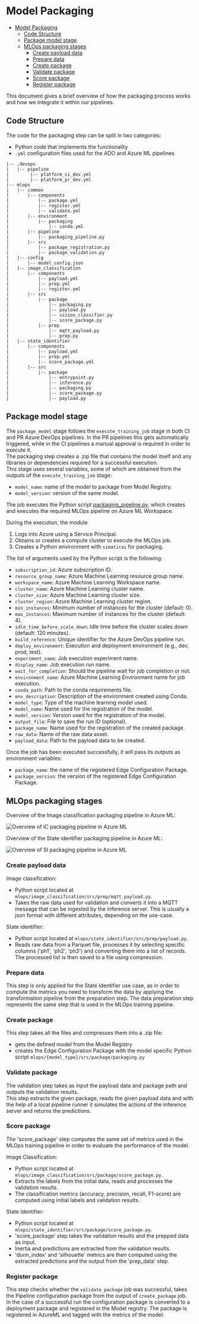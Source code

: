 <!--
Copyright (C) 2023 Siemens AG

SPDX-License-Identifier: MIT
-->

# Model Packaging

- [Model Packaging](#model-packaging)
  - [Code Structure](#code-structure)
  - [Package model stage](#package-model-stage)
  - [MLOps packaging stages](#mlops-packaging-stages)
    - [Create payload data](#create-payload-data)
    - [Prepare data](#prepare-data)
    - [Create package](#create-package)
    - [Validate package](#validate-package)
    - [Score package](#score-package)
    - [Register package](#register-package)


This document gives a brief overview of how the packaging process works and how we integrate it within our pipelines.

## Code Structure

The code for the packaging step can be split in two categories:

- Python code that implements the functionality
- `.yml` configuration files used for the ADO and Azure ML pipelines

```tree
|-- .devops
|   |-- pipeline
|        |-- platform_ci_dev.yml
|        |-- platform_pr_dev.yml
|-- mlops
|   |-- common
|       |-- components
|           |-- package.yml
|           |-- register.yml
|           |-- validate.yml
|       |-- environment
|           |-- packaging
|               |-- conda.yml
|       |-- pipeline
|           |-- packaging_pipeline.py
|       |-- src
|           |-- package_registration.py
|           |-- package_validation.py
|   |-- config
|       |-- model_config.json
|   |-- image_classification
|       |-- components
|           |-- payload.yml
|           |-- prep.yml
|           |-- register.yml
|       |-- src
|           |-- package
|               |-- packaging.py
|               |-- payload.py
|               |-- vision_classifier.py
|               |-- score_package.py
|           |-- prep
|               |-- mqtt_payload.py
|               |-- prep.py
|   |-- state_identifier
|       |-- components
|           |-- payload.yml
|           |-- prep.yml
|           |-- score_package.yml
|       |-- src
|           |-- package
|               |-- entrypoint.py
|               |-- inference.py
|               |-- packaging.py
|               |-- score_package.py
|               |-- payload.py
```

## Package model stage  

The `package_model` stage follows the `execute_training_job` stage in both CI and PR Azure DevOps pipelines. In the PR pipelines this gets automatically triggered, while in the CI pipelines a manual approval is required in order to execute it.  
The packaging step creates a .zip file that contains the model itself and any libraries or dependencies required for a successful execution.  
This stage uses several variables, some of which are obtained from the outputs of the `execute_training_job` stage:

- `model_name`:  name of the model to package from Model Registry.
- `model_version`: version of the same model.

The job executes the Python script [packaging_pipeline.py](../../mlops/common/pipeline/packaging_pipeline.py), which creates and executes the required MLOps pipeline on Azure ML Workspace.

During the execution, the module

1) Logs into Azure using a Service Principal.
2) Obtains or creates a compute cluster to execute the MLOps job.
3) Creates a Python environment with `simaticai` for packaging.

The list of arguments used by the Python script is the following:

- `subscription_id`: Azure subscription ID.
- `resource_group_name`: Azure Machine Learning resource group name.
- `workspace_name`: Azure Machine Learning Workspace name.
- `cluster_name`: Azure Machine Learning cluster name.
- `cluster_size`: Azure Machine Learning cluster size.
- `cluster_region`: Azure Machine Learning cluster region.
- `min_instances`: Minimum number of instances for the cluster (default: 0).
- `max_instances`: Maximum number of instances for the cluster (default: 4).
- `idle_time_before_scale_down`: Idle time before the cluster scales down (default: 120 minutes).
- `build_reference`: Unique identifier for the Azure DevOps pipeline run.
- `deploy_environment`: Execution and deployment environment (e.g., dev, prod, test).
- `experiment_name`: Job execution experiment name.
- `display_name`: Job execution run name.
- `wait_for_completion`: Should the pipeline wait for job completion or not.
- `environment_name`: Azure Machine Learning Environment name for job execution.
- `conda_path`: Path to the conda requirements file.
- `env_description`: Description of the environment created using Conda.
- `model_type`: Type of the machine learning model used.
- `model_name`: Name used for the registration of the model.
- `model_version`: Version used for the registration of the model.
- `output_file`: File to save the run ID (optional).
- `package_name`: Name used for the registration of the created package.
- `raw_data`: Name of the raw data asset.
- `payload_data`: Path to the payload data to be created.

Once the job has been executed successfully, it will pass its outputs as environment variables:

- `package_name`: the name of the registered Edge Configuration Package.
- `package_version`: the version of the registered Edge Configuration Package.

## MLOps packaging stages

Overview of the Image classification packaging pipeline in Azure ML:

![Overview of IC packaging pipeline in Azure ML](images/image_classification_packaging.png)

Overview of the State identifier packaging pipeline in Azure ML:

![Overview of SI packaging pipeline in Azure ML](images/si_packaging_pipeline.png)

### Create payload data

Image classification:

- Python script located at `mlops/image_classification/src/prep/mqtt_payload.py`.
- Takes the raw data used for validation and converts it into a MQTT message that can be ingested by the inference server. This is usually a json format with different attributes, depending on the use-case​.

State identifier:

- Python script located at `mlops/state_identifier/src/prep/payload.py`.
- Reads raw data from a Parquet file, processes it by selecting specific columns ('ph1', 'ph2', 'ph3') and converting them into a list of records. The processed list is then saved to a file using compression.

### Prepare data

This step is only applied for the State Identifier use case, as in order to compute the metrics you need to transform the data by applying the transformation pipeline from the preparation step​.
The data preparation step represents the same step that is used in the MLOps training pipeline.

### Create package

This step takes all the files and compresses them into a .zip file​:

- gets the defined model from the Model Registry
- creates the Edge Configuration Package with the model specific Python script `mlops/{model_type}/src/package/packaging.py`

### Validate package

The validation step takes as input the payload data and package path and outputs the validation results.  
This step extracts the given package, reads the given payload data and with the help of a local pipeline runner it simulates the actions of the inference server and returns the predictions​.

### Score package

The 'score_package' step computes the same set of metrics used in the MLOps training pipeline in order to evaluate the performance of the model.

Image Classification:

- Python script located at `mlops/image_classification/src/package/score_package.py`.
- Extracts the labels from the initial data, reads and processes the validation results.
- The classification metrics (accuracy, precision, recall, F1-score) are computed using initial labels and validation results.

State Identifier:

- Python script located at `mlops/state_identifier/src/package/score_package.py`.
- 'score_package' step takes the validation results and the prepped data as input.
- Inertia and predictions are extracted from the validation results.
- 'dunn_index' and 'silhouette' metrics are then computed using the extracted predictions and the output from the 'prep_data' step.

### Register package

This step checks whether the `validate_package` job was successful, takes the Pipeline configuration package from the output of `create_package` job.  
In the case of a successful run the configuration package is converted to a deployment package and registered in the Model registry.
The package is registered in AzureML and tagged with the metrics of the model​.
